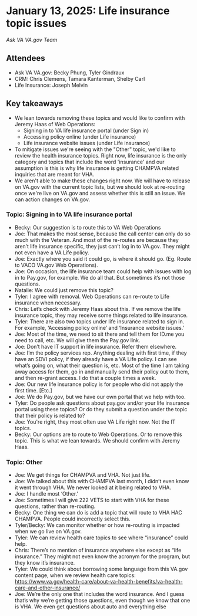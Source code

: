 # January 13, 2025: Life insurance topic issues

*Ask VA VA.gov Team*

## Attendees

- Ask VA VA.gov: Becky Phung, Tyler Gindraux
- CRM: Chris Clemens, Tamara Kanterman, Shelby Carl
- Life Insurance: Joseph Melvin

## Key takeaways

- We lean towards removing these topics and would like to confirm with Jeremy Haas of Web Operations:
   - Signing in to VA life insurance portal (under Sign in)
   - Accessing policy online (under Life insurance)
   - Life insurance website issues (under Life insurance)
- To mitigate issues we're seeing with the "Other" topic, we'd like to review the health insurance topics. Right now, life insurance is the only category and topics that include the word 'insurance' and our assumption is this is why life insurance is getting CHAMPVA related inquiries that are meant for VHA.
- We aren't able to make these changes right now. We will have to release on VA.gov with the current topic lists, but we should look at re-routing once we're live on VA.gov and assess whether this is still an issue. We can action changes on VA.gov.

### Topic: Signing in to VA life insurance portal

- Becky: Our suggestion is to route this to VA Web Operations
- Joe: That makes the most sense, because the call center can only do so much with the Veteran. And most of the re-routes are because they aren’t life insurance specific, they just can’t log in to VA.gov. They might not even have a VA Life policy.
- Joe: Exactly where you said it could go, is where it should go. (Eg. Route to VACO VA.gov Web Operations).
- Joe: On occasion, the life insurance team could help with issues with log in to Pay.gov, for example. We do all that. But sometimes it’s not those questions.
- Natalie: We could just remove this topic?
- Tyler: I agree with removal. Web Operations can re-route to Life insurance when necessary.
- Chris: Let’s check with Jeremy Haas about this. If we remove the life insurance topic, they may receive some things related to life insurance.
- Tyler: There are also two topics under life insurance related to sign in. For example, ‘Accessing policy online’ and ‘Insurance website issues.’
- Joe: Most of the time, we need to sit there and tell them for ID.me you need to call, etc. We will give them the Pay.gov link.
- Joe: Don’t have IT support in life insurance. Refer them elsewhere.
- Joe: I’m the policy services rep. Anything dealing with first time, if they have an SDVI policy, if they already have a VA Life policy. I can see what’s going on, what their question is, etc. Most of the time I am taking away access for them, go in and manually send their policy out to them, and then re-grant access. I do that a couple times a week.
- Joe: Our new life insurance policy is for people who did not apply the first time. [Etc.]
- Joe: We do Pay.gov, but we have our own portal that we help with too.
- Tyler: Do people ask questions about pay.gov and/or your life insurance portal using these topics? Or do they submit a question under the topic that their policy is related to?
- Joe: You're right, they most often use VA Life right now. Not the IT topics.
- Becky: Our options are to route to Web Operations. Or to remove this topic. This is what we lean towards. We should confirm with Jeremy Haas.

### Topic: Other

- Joe: We get things for CHAMPVA and VHA. Not just life.
- Joe: We talked about this with CHAMPVA last month, I didn’t even know it went through VHA. We never looked at it being related to VHA.
- Joe: I handle most ‘Other.’
- Joe: Sometimes I will give 222 VETS to start with VHA for these questions, rather than re-routing.
- Becky: One thing we can do is add a topic that will route to VHA HAC CHAMPVA. People could incorrectly select this.
- Tyler/Becky: We can monitor whether or how re-routing is impacted when we go live on VA.gov.
- Tyler: We can review health care topics to see where “insurance” could help.
- Chris: There’s no mention of insurance anywhere else except as “life insurance.” They might not even know the acronym for the program, but they know it’s insurance.
- Tyler: We could think about borrowing some language from this VA.gov content page, when we review health care topics: https://www.va.gov/health-care/about-va-health-benefits/va-health-care-and-other-insurance/
- Joe: We’re the only one that includes the word insurance. And I guess that’s why we’re getting those questions, even though we know that one is VHA. We even get questions about auto and everything else
